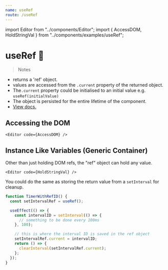 ```yaml
---
name: useRef
route: /useRef
---
```


import Editor from "../components/Editor";
import { AccessDOM, HoldStringVal } from "../components/examples/useRef";

# useRef 🌂

> Notes

- returns a 'ref' object.
- values are accessed from the `.current` property of the returned object.
- The`.current` property could be initialised to an initial value e.g.
  `useRef(initialValue)`
- The object is persisted for the entire lifetime of the component.
- [View docs.](https://reactjs.org/docs/hooks-reference.html#useref)

## Accessing the DOM

`<Editor code={AccessDOM} />`

## Instance Like Variables (Generic Container)

Other than just holding DOM refs, the "ref" object can hold any value.

`<Editor code={HoldStringVal} />`

You could do the same as storing the return value from a `setInterval` for cleanup.

```js
function TimerWithRefID() {
  const setIntervalRef = useRef();

  useEffect(() => {
    const intervalID = setInterval(() => {
      // something to be done every 100ms
    }, 100);

    // this is where the interval ID is saved in the ref object
    setIntervalRef.current = intervalID;
    return () => {
      clearInterval(setIntervalRef.current);
    };
  });
}
```
